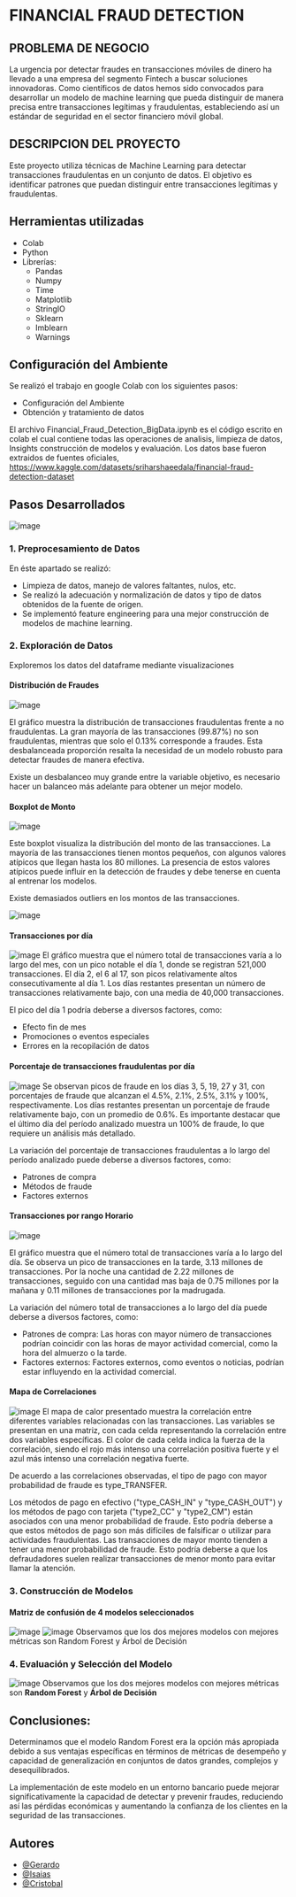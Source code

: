 # FINANCIAL FRAUD DETECTION

## PROBLEMA DE NEGOCIO

La urgencia por detectar fraudes en transacciones móviles de dinero ha llevado a una empresa del segmento Fintech a buscar soluciones innovadoras. Como científicos de datos hemos sido convocados para desarrollar un modelo de machine learning que pueda distinguir de manera precisa entre transacciones legítimas y fraudulentas, estableciendo así un estándar de seguridad en el sector financiero móvil global.

## DESCRIPCION DEL PROYECTO

Este proyecto utiliza técnicas de Machine Learning para detectar transacciones fraudulentas en un conjunto de datos. El objetivo es identificar patrones que puedan distinguir entre transacciones legítimas y fraudulentas.

## Herramientas utilizadas
- Colab
- Python
- Librerías:
  - Pandas
  - Numpy
  - Time
  - Matplotlib
  - StringIO
  - Sklearn
  - Imblearn
  - Warnings

## Configuración del Ambiente
Se realizó el trabajo en google Colab con los siguientes pasos:
- Configuración del Ambiente
- Obtención y tratamiento de datos

El archivo Financial_Fraud_Detection_BigData.ipynb es el código escrito en colab el cual contiene todas las operaciones de analisis, limpieza de datos, Insights construcción de modelos y evaluación.
Los datos base fueron extraidos de fuentes oficiales, https://www.kaggle.com/datasets/sriharshaeedala/financial-fraud-detection-dataset

## Pasos Desarrollados
![image](https://github.com/TigerXHero/Financial-Fraud-Detection/blob/main/images/pasos.png)

### 1. Preprocesamiento de Datos
En éste apartado se realizó:
- Limpieza de datos, manejo de valores faltantes, nulos, etc.
- Se realizó la adecuación y normalización de datos y tipo de datos obtenidos de la fuente de origen.
- Se implementó feature engineering para una mejor construcción de modelos de machine learning.

### 2. Exploración de Datos

Exploremos los datos del dataframe mediante visualizaciones

#### Distribución de Fraudes
![image](https://github.com/TigerXHero/Financial-Fraud-Detection/blob/main/images/distribucion_fraudes.png)

El gráfico muestra la distribución de transacciones fraudulentas frente a no fraudulentas. 
La gran mayoría de las transacciones (99.87%) no son fraudulentas, mientras que solo el 0.13% corresponde a fraudes. 
Esta desbalanceada proporción resalta la necesidad de un modelo robusto para detectar fraudes de manera efectiva.

Existe un desbalanceo muy grande entre la variable objetivo, es necesario hacer un balanceo más adelante para obtener un mejor modelo.

#### Boxplot de Monto
![image](https://github.com/TigerXHero/Financial-Fraud-Detection/blob/main/images/boxplot_monto.png)

Este boxplot visualiza la distribución del monto de las transacciones. 
La mayoría de las transacciones tienen montos pequeños, con algunos valores atípicos que llegan hasta los 80 millones. 
La presencia de estos valores atípicos puede influir en la detección de fraudes y debe tenerse en cuenta al entrenar los modelos.

Existe demasiados outliers en los montos de las transacciones.

![image](https://github.com/TigerXHero/Financial-Fraud-Detection/blob/main/images/transacciones_x_destinatario.png)

#### Transacciones por día
![image](https://github.com/TigerXHero/Financial-Fraud-Detection/blob/main/images/transacciones_mes.png)
El gráfico muestra que el número total de transacciones varía a lo largo del mes, con un pico notable el día 1, donde se registran 521,000 transacciones. 
El día 2, el 6 al 17, son picos relativamente altos consecutivamente al día 1.
Los días restantes presentan un número de transacciones relativamente bajo, con una media de 40,000 transacciones.

El pico del día 1 podría deberse a diversos factores, como:

- Efecto fin de mes
- Promociones o eventos especiales
- Errores en la recopilación de datos

#### Porcentaje de transacciones fraudulentas por día
![image](https://github.com/TigerXHero/Financial-Fraud-Detection/blob/main/images/transacciones_fraude.png)
Se observan picos de fraude en los días 3, 5, 19, 27 y 31, con porcentajes de fraude que alcanzan el 4.5%, 2.1%, 2.5%, 3.1% y 100%, respectivamente. 
Los días restantes presentan un porcentaje de fraude relativamente bajo, con un promedio de 0.6%. 
Es importante destacar que el último día del período analizado muestra un 100% de fraude, lo que requiere un análisis más detallado.

La variación del porcentaje de transacciones fraudulentas a lo largo del período analizado puede deberse a diversos factores, como:

- Patrones de compra
- Métodos de fraude
- Factores externos

#### Transacciones por rango Horario
![image](https://github.com/TigerXHero/Financial-Fraud-Detection/blob/main/images/transacciones_rango_horario.png)

El gráfico muestra que el número total de transacciones varía a lo largo del día. 
Se observa un pico de transacciones en la tarde, 3.13 millones de transacciones. 
Por la noche una cantidad de 2.22 millones de transacciones, seguido con una cantidad mas baja de 0.75 millones por la mañana y 0.11 millones de transacciones por la madrugada.

La variación del número total de transacciones a lo largo del día puede deberse a diversos factores, como:

- Patrones de compra: Las horas con mayor número de transacciones podrían coincidir con las horas de mayor actividad comercial, como la hora del almuerzo o la tarde.
- Factores externos: Factores externos, como eventos o noticias, podrían estar influyendo en la actividad comercial.

#### Mapa de Correlaciones
![image](https://github.com/TigerXHero/Financial-Fraud-Detection/blob/main/images/mapa_calor_1.png)
El mapa de calor presentado muestra la correlación entre diferentes variables relacionadas con las transacciones. 
Las variables se presentan en una matriz, con cada celda representando la correlación entre dos variables específicas. 
El color de cada celda indica la fuerza de la correlación, siendo el rojo más intenso una correlación positiva fuerte y el azul más intenso una correlación negativa fuerte.

De acuerdo a las correlaciones observadas, el tipo de pago con mayor probabilidad de fraude es type_TRANSFER. 

Los métodos de pago en efectivo ("type_CASH_IN" y "type_CASH_OUT") y los métodos de pago con tarjeta ("type2_CC" y "type2_CM") están asociados con una menor probabilidad de fraude. 
Esto podría deberse a que estos métodos de pago son más difíciles de falsificar o utilizar para actividades fraudulentas.
Las transacciones de mayor monto tienden a tener una menor probabilidad de fraude. 
Esto podría deberse a que los defraudadores suelen realizar transacciones de menor monto para evitar llamar la atención.

### 3. Construcción de Modelos
#### Matriz de confusión de 4 modelos seleccionados
![image](https://github.com/TigerXHero/Financial-Fraud-Detection/blob/main/images/matriz_confusion_1.png)
![image](https://github.com/TigerXHero/Financial-Fraud-Detection/blob/main/images/matriz_confusion_2.png)
Observamos que los dos mejores modelos con mejores métricas son Random Forest y Árbol de Decisión

### 4. Evaluación y Selección del Modelo
![image](https://github.com/TigerXHero/Financial-Fraud-Detection/blob/main/images/evaluacion_modelos.png)
Observamos que los dos mejores modelos con mejores métricas son **Random Forest** y **Árbol de Decisión**
## Conclusiones:

Determinamos que el modelo Random Forest era la opción más apropiada debido a sus ventajas específicas en términos de métricas de desempeño y capacidad de generalización en conjuntos de datos grandes, complejos y desequilibrados.

La implementación de este modelo en un entorno bancario puede mejorar significativamente la capacidad de detectar y prevenir fraudes, reduciendo así las pérdidas económicas y aumentando la confianza de los clientes en la seguridad de las transacciones.

## Autores

- [@Gerardo](https://github.com/GeraDLC)
- [@Isaias](https://github.com/TigerXHero)
- [@Cristobal]()
